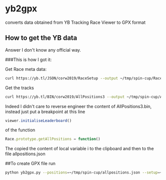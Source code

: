 # yb2gpx 

converts data obtained from YB Tracking Race Viewer to GPX format

## How to get the YB data
Answer I don't know any official way. 

###This is how I got it:

Get Race meta data:  
```bash
curl https://yb.tl/JSON/corw2019/RaceSetup --output ~/tmp/spin-cup/RaceSetup.json
```

Get the tracks 
```bash 
curl https://yb.tl/BIN/corw2019/AllPositions3 --output ~/tmp/spin-cup/AllPositions3.bin
```

Indeed I didn't care to reverse engineer the content of AllPositions3.bin, instead just put a breakpoint at this line  

```js
viewer.initialiseLeaderboard()
```

of the function
```js
Race.prototype.getAllPositions = function() 
```

The copied the content of local variable i to the clipboard and then to the file allpositions.json


##To create GPX file run
 
```bash
python yb2gpx.py --positions=~/tmp/spin-cup/allpositions.json --setup=~/tmp/spin-cup/race-setup.json --gpx=~/tmp/spin-cup/spin2019-yb-tracks.gpx
```
